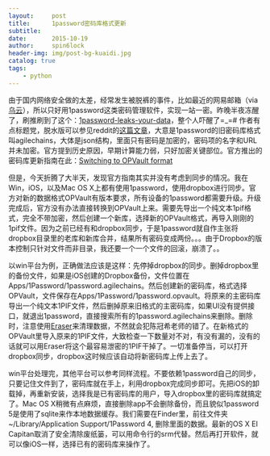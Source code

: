 ```yaml
---
layout:     post
title:      1password密码库格式更新
subtitle:   
date:       2015-10-19
author:     spin6lock
header-img: img/post-bg-kuaidi.jpg
catalog: true
tags:
    - python
---
```

由于国内网络安全做的太差，经常发生被脱裤的事件，比如最近的网易邮箱（via [乌云](http://www.wooyun.org/bugs/wooyun-2015-0147763)），所以只好用1password这类密码管理软件，实现一站一密。昨晚半夜冻醒了，刷推刷到了这个：[1password-leaks-your-data](http://myers.io/2015/10/22/1password-leaks-your-data/)，整个人吓醒了=_=# 作者有点标题党，脱水版可以参见reddit的[这篇文章](https://www.reddit.com/r/technology/comments/3p9ihw/1password_leaks_your_data/)，大意是1password的旧密码库格式叫agilechains，大体是json结构，里面只有密码是加密的，密码项的名字和URL并未加密。官方提到历史原因，早期计算能力弱，只好加密关键部位。官方推出的密码库更新指南在此：[Switching to OPVault format](https://discussions.agilebits.com/discussion/39875/getting-your-data-into-the-opvault-format)

但是，今天折腾了大半天，发现官方指南其实并没有考虑到同步的情况。我在Win，iOS，以及Mac OS X上都有使用1password，使用dropbox进行同步。官方对新的数据格式OPVault有版本要求，所有设备的1password都需要升级。升级完成后，官方没有办法直接转换到OPVault上来。需要先导出一个纯文本1pif格式，完全不带加密，然后创建一个新库，选择新的OPVault格式，再导入刚刚的1pif文件。因为之前已经有和dropbox同步，于是1password就自作主张将dropbox目录里的老库和新库合并，结果所有密码变成两份。。。由于Dropbox的版本控制只针对文件而非目录，我还要一个一个文件的回滚，崩溃了。。

以win平台为例，正确做法应该是这样：先停掉dropbox的同步。删掉dropbox里的备份文件，如果是iOS创建的Dropbox备份，文件位置在Apps/1Password/1password.agilechains。然后创建新的密码库，格式选择OPVault，文件保存在Apps/1Password/1password.opvault。将原来的主密码库导出一个纯文本1PIF文件，然后删掉原来旧格式的主密码库，如果UI没有提供接口，就退出1password，直接搜索所有的1password.agilechains来删除。删除时，注意使用[Eraser](http://sourceforge.net/projects/eraser/)来清理数据，不然就会犯陈冠希老师的错了。在新格式的OPVault里导入原来的1PIF文件，大致检查一下数量对不对，有没有漏的，没有的话就可以用Eraser将这个最容易泄密的1PIF干掉了。一切准备停当，可以打开dropbox同步，dropbox这时候应该自动将新密码库上传上去了。

win平台处理完，其他平台可以参考同样流程。不要依赖1password自己的同步，只要记住文件到了，密码库就在手上，利用dropbox完成同步即可。先把iOS的卸载掉，再重新安装，选择我是已有密码库的用户，导入dropbox里的密码库就搞定了。Mac OS X稍微有点麻烦，直接删除app不会删除备份，而且貌似1password 5是使用了sqlite来作本地数据缓存。我们需要在Finder里，前往文件夹~/Library/Application Support/1Password 4, 删除里面的数据。最新的OS X EI Capitan取消了安全清除废纸篓，可以用命令行的srm代替。然后再打开软件，就可以像iOS一样，选择已有的密码库来操作了。
